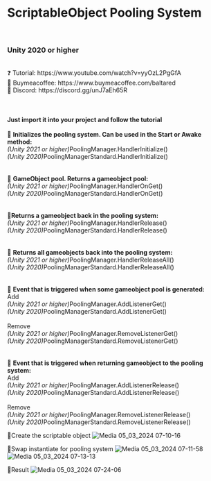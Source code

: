 <h1>ScriptableObject Pooling System</h1>
<br>
<h3>Unity 2020 or higher</h3>
<br>
❓ Tutorial: https://www.youtube.com/watch?v=yyOzL2PgGfA <br>
📌 Buymeacoffee: https://www.buymeacoffee.com/baltared <br>
📌 Discord: https://discord.gg/unJ7aEh65R<br>
<br>
<br>
<br>
<b>Just import it into your project and follow the tutorial</b><br>
<br>
🔹 <b>Initializes the pooling system. Can be used in the Start or Awake method:</b><br>
<i>(Unity 2021 or higher)</i>PoolingManager.HandlerInitialize()<br>
<i>(Unity 2020)</i>PoolingManagerStandard.HandlerInitialize()<br>
<br>
<br>
🔹 <b>GameObject pool. Returns a gameobject pool:</b><br>
<i>(Unity 2021 or higher)</i>PoolingManager.HandlerOnGet()<br>
<i>(Unity 2020)</i>PoolingManagerStandard.HandlerOnGet()<br>
<br>
<br>
🔹<b>Returns a gameobject back in the pooling system:</b><br>
<i>(Unity 2021 or higher)</i>PoolingManager.HandlerRelease()<br>
<i>(Unity 2020)</i>PoolingManagerStandard.HandlerRelease() <br>
<br>
<br>
🔹 <b>Returns all gameobjects back into the pooling system:</b><br>
<i>(Unity 2021 or higher)</i>PoolingManager.HandlerReleaseAll()<br>
<i>(Unity 2020)</i>PoolingManagerStandard.HandlerReleaseAll()<br>
<br>
<br>
🔹 <b>Event that is triggered when some gameobject pool is generated:</b><br>
Add<br>
<i>(Unity 2021 or higher)</i>PoolingManager.AddListenerGet()<br>
<i>(Unity 2020)</i>PoolingManagerStandard.AddListenerGet()<br>
<br>
Remove<br>
<i>(Unity 2021 or higher)</i>PoolingManager.RemoveListenerGet()<br>
<i>(Unity 2020)</i>PoolingManagerStandard.RemoveListenerGet()<br>
<br>
<br>
🔹 <b>Event that is triggered when returning gameobject to the pooling system:</b><br>
Add<br>
<i>(Unity 2021 or higher)</i>PoolingManager.AddListenerRelease()<br>
<i>(Unity 2020)</i>PoolingManagerStandard.AddListenerRelease()<br>
<br>
Remove<br>
<i>(Unity 2021 or higher)</i>PoolingManager.RemoveListenerRelease()<br>
<i>(Unity 2020)</i>PoolingManagerStandard.RemoveListenerRelease()<br>

🔷Create the scriptable object
![Media 05_03_2024 07-10-16](https://github.com/SamuelSatiroDev/Scriptableobject-Pooling-System/assets/107225086/2811eb44-d2de-4f5e-83f7-a157eb0eced2)

🔷Swap instantiate for pooling system
![Media 05_03_2024 07-11-58](https://github.com/SamuelSatiroDev/Scriptableobject-Pooling-System/assets/107225086/9024d181-1e5d-4cae-9985-a45fa9940bbd)
![Media 05_03_2024 07-13-13](https://github.com/SamuelSatiroDev/Scriptableobject-Pooling-System/assets/107225086/0c9ef8d4-d6dc-4d2e-83ad-8504e832d644)

🔷Result
![Media 05_03_2024 07-24-06](https://github.com/SamuelSatiroDev/Scriptableobject-Pooling-System/assets/107225086/f25bd137-de88-4ffc-9934-eee18773a51c)
